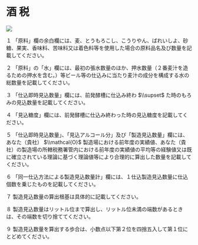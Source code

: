 # 酒 税

![](https://www.nta.go.jp/tmp/c86106c0-942d-4566-81b1-909d093be502/images/fa2cc87b943f7f5e648546f2cbe64539273b4cecc45ee2924ab908ca5c87096b.jpg)

１ 「原料」欄の余白欄には、麦、とうもろこし、こうりやん、ばれいしよ、砂糖、果実、香味料、苦味料又は着色料等を使用した場合の原料品名及び数量を記載してください。

２ 「原料」の「水」欄には、最初の張水数量のほか、押水数量（２番麦汁を造るための押水を含む。）等ビール等の仕込みに当たり麦汁の成分を構成する水の総数量を記載してください。

３ 「仕込即時見込数量」欄には、前発酵槽に仕込み終わ $\\supset$ た時のもろみの見込数量を記載してください。

４ 「見込糖度」欄には、前発酵槽に仕込み終わった時の見込糖度を記載してください。

５ 「仕込即時見込数量」、「見込アルコール分」及び「製造見込数量」欄には、あなた（貴社） $\\mathcal{O}$ 製造場における前年度の実績値、あなた（貴社）の製造場の所轄税務署管内における前年度の実績値の平均等の経験値又は既に確立されている理論に基づく理論値等により合理的に算出した数量を記載してください。

６ 「同一仕込方法による製造見込数量計」欄には、１仕込製造見込数量に仕込個数を乗じたものを記載してください。

７ 製造見込数量の算出根基は具体的に記載してください。

８ 製造見込数量はリットル位まで算出し、リットル位未満の端数があるときは、その端数を切り捨ててください。

９ 製造見込数量を算出する歩合は、小数点以下第２位を四捨五入して第１位にとどめてください。